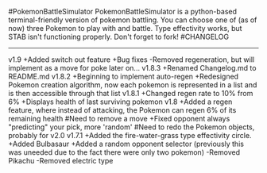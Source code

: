 #PokemonBattleSimulator
PokemonBattleSimulator is a python-based terminal-friendly version of pokemon battling. You can choose one of (as of now) three Pokemon to play with and battle. Type effectivity works, but STAB isn't functioning properly. Don't forget to fork!
#CHANGELOG
<hr>
v1.9
    +Added switch out feature
    +Bug fixes
    -Removed regeneration, but will implement as a move for poke later on...
v1.8.3
    +Renamed Changelog.md to README.md
v1.8.2
    +Beginning to implement auto-regen
    +Redesigned Pokemon creation algorithm, now each pokemon is represented in a list and is then accessible through that list
v1.8.1
    +Changed regen rate to 10% from 6%
    +Displays health of last surviving pokemon
v1.8
    +Added a regen feature, where instead of attacking, the Pokemon can regen 6% of its remaining health
    #Need to remove a move
    +Fixed opponent always "predicting" your pick, more 'random'
    #Need to redo the Pokemon objects, probably for v2.0
v1.7.1
    +Added the fire-water-grass type effectivity circle.
    +Added Bulbasaur
    +Added a random opponent selector (previously this was uneeded due to the fact there were only two pokemon)
    -Removed Pikachu
    -Removed electric type